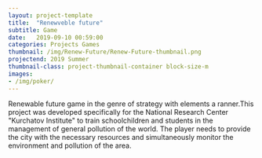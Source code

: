 ```yaml
---
layout: project-template
title:  "Renewveble future"
subtitle: Game
date:   2019-09-10 00:59:00
categories: Projects Games
thumbnail: /img/Renew-Future/Renew-Future-thumbnail.png
projectend: 2019 Summer
thumbnail-class: project-thumbnail-container block-size-m
images:
- /img/poker/
---
```


Renewable future game in the genre of strategy with elements
a ranner.This project was developed specifically for the National Research Center "Kurchatov Institute" to train schoolchildren and students in the management of general pollution of the world.
The player needs to provide the city with the necessary resources and simultaneously monitor the environment and pollution of the area.
